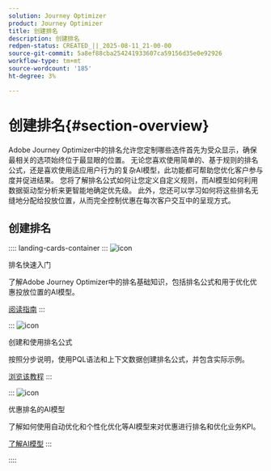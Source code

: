 ```yaml
---
solution: Journey Optimizer
product: Journey Optimizer
title: 创建排名
description: 创建排名
redpen-status: CREATED_||_2025-08-11_21-00-00
source-git-commit: 5a8ef88cba254241933607ca59156d35e0e92926
workflow-type: tm+mt
source-wordcount: '185'
ht-degree: 3%

---
```



# 创建排名{#section-overview}

Adobe Journey Optimizer中的排名允许您定制哪些选件首先为受众显示，确保最相关的选项始终位于最显眼的位置。 无论您喜欢使用简单的、基于规则的排名公式，还是喜欢使用适应用户行为的复杂AI模型，此功能都可帮助您优化客户参与度并促进结果。 您将了解排名公式如何让您定义自定义规则，而AI模型如何利用数据驱动型分析来更智能地确定优先级。 此外，您还可以学习如何将这些排名无缝地分配给投放位置，从而完全控制优惠在每次客户交互中的呈现方式。

## 创建排名

:::: landing-cards-container
:::
![icon](https://cdn.experienceleague.adobe.com/icons/book.svg?lang=zh-Hans)

排名快速入门

了解Adobe Journey Optimizer中的排名基础知识，包括排名公式和用于优化优惠投放位置的AI模型。

[阅读指南](../using/offers/ranking/get-started-rankings.md)
:::

:::
![icon](https://cdn.experienceleague.adobe.com/icons/circle-play.svg?lang=zh-Hans)

创建和使用排名公式

按照分步说明，使用PQL语法和上下文数据创建排名公式，并包含实际示例。

[浏览该教程](../using/offers/ranking/create-ranking-formulas.md)
:::

:::
![icon](https://cdn.experienceleague.adobe.com/icons/chart-line.svg?lang=zh-Hans)

优惠排名的AI模型

了解如何使用自动优化和个性化优化等AI模型来对优惠进行排名和优化业务KPI。

[了解AI模型](ai-models-landing-page.md)
:::

::::

